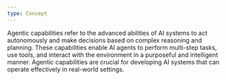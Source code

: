 ```yaml
---
type: Concept
---
```


Agentic capabilities refer to the advanced abilities of AI systems to act autonomously and make decisions based on complex reasoning and planning. These capabilities enable AI agents to perform multi-step tasks, use tools, and interact with the environment in a purposeful and intelligent manner. Agentic capabilities are crucial for developing AI systems that can operate effectively in real-world settings.